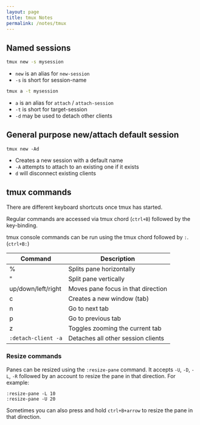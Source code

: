 ```yaml
---
layout: page
title: tmux Notes
permalink: /notes/tmux
---
```


## Named sessions

```bash
tmux new -s mysession
```

- `new` is an alias for `new-session`
- `-s` is short for session-name

```bash
tmux a -t mysession
```

- `a` is an alias for `attach` / `attach-session`
- `-t` is short for target-session
- `-d` may be used to detach other clients

## General purpose new/attach default session

```
tmux new -Ad
```

- Creates a new session with a default name
- `-A` attempts to attach to an existing one if it exists
- `d` will disconnect existing clients

## tmux commands

There are different keyboard shortcuts once tmux has started.

Regular commands are accessed via tmux chord (`ctrl+B`) followed by the key-binding.

tmux console commands can be run using the tmux chord followed by `:`. (`ctrl+B:`)

| Command             | Description                        |
| ------------------- | ---------------------------------- |
| %                   | Splits pane horizontally           |
| "                   | Split pane vertically              |
| up/down/left/right  | Moves pane focus in that direction |
| c                   | Creates a new window (tab)         |
| n                   | Go to next tab                     |
| p                   | Go to previous tab                 |
| z                   | Toggles zooming the current tab    |
| `:detach-client -a` | Detaches all other session clients |

### Resize commands

Panes can be resized using the `:resize-pane` command.
It accepts `-U`, `-D`, `-L`, `-R` followed by an account to resize the pane in that direction. For example:

```shell
:resize-pane -L 10
:resize-pane -U 20
```

Sometimes you can also press and hold `ctrl+B+arrow` to resize the pane in that direction.

